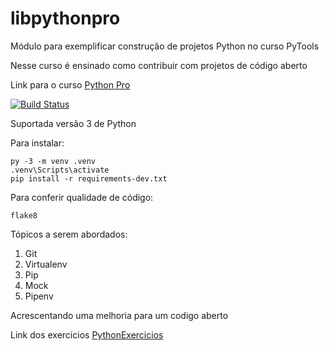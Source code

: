 # libpythonpro

Módulo para exemplificar construção de projetos Python no curso PyTools

Nesse curso é ensinado como contribuir com projetos de código aberto

Link para o curso [Python Pro](https://www.python.pro.br/)

[![Build Status](https://travis-ci.org/brjatoba92/libpythonpro.svg?branch=master)](https://travis-ci.org/brjatoba92/libpythonpro)

Suportada versão 3 de Python

Para instalar:

```console
py -3 -m venv .venv
.venv\Scripts\activate
pip install -r requirements-dev.txt
```

Para conferir qualidade de código:

```console
flake8
```

Tópicos a serem abordados:
 1. Git
 2. Virtualenv
 3. Pip
 4. Mock
 5. Pipenv
 
 Acrescentando uma melhoria para um codigo aberto

 Link dos exercicios [PythonExercicios](https://wiki.python.org.br/ListaDeExercicios)

 

